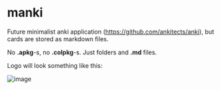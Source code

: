 # manki
Future minimalist anki application (https://github.com/ankitects/anki), but cards are stored as markdown files.

No **.apkg**-s, no **.colpkg**-s. Just folders and **.md** files.

Logo will look something like this:

![image](https://user-images.githubusercontent.com/101004736/159734026-34ef55cf-956f-4760-bca3-44a6db1d30ff.png)
